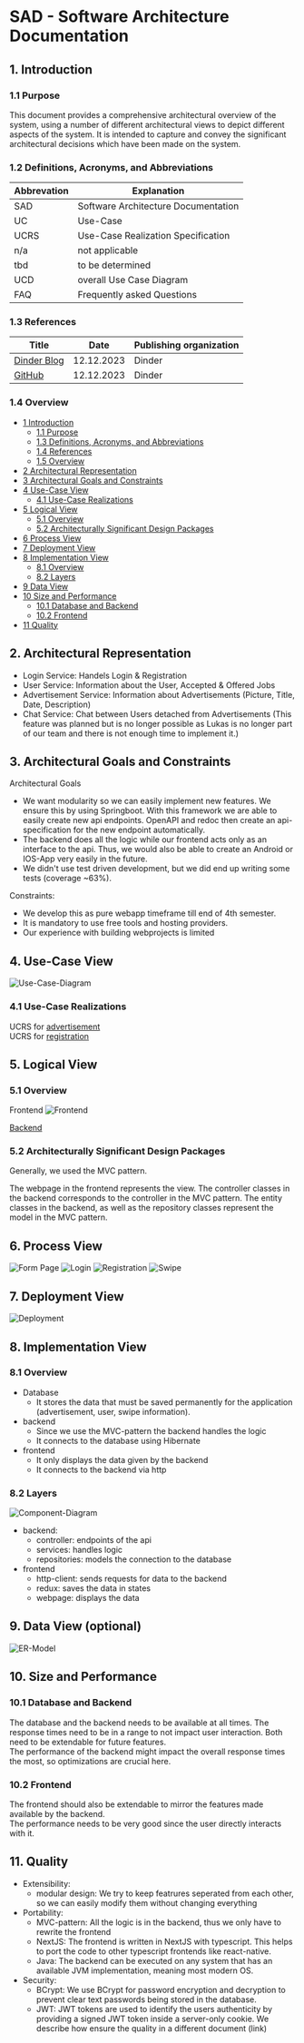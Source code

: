 # SAD - Software Architecture Documentation

## 1. Introduction

### 1.1 Purpose

This document provides a comprehensive architectural overview of the system, using a number of different architectural
views to depict different aspects of the system. It is intended to capture and convey the significant architectural
decisions which have been made on the system.

### 1.2 Definitions, Acronyms, and Abbreviations

| Abbrevation | Explanation                         |
|-------------|-------------------------------------|
| SAD         | Software Architecture Documentation |
| UC          | Use-Case                            |
| UCRS        | Use-Case Realization Specification  |
| n/a         | not applicable                      |
| tbd         | to be determined                    |
| UCD         | overall Use Case Diagram            |
| FAQ         | Frequently asked Questions          |

### 1.3 References

| Title                                                                                               |    Date    | Publishing organization |
|-----------------------------------------------------------------------------------------------------|:----------:|-------------------------|
| [Dinder Blog](https://github.com/dhbw-ka-tinf22b5-dinder/Dinder/discussions/categories/projektblog) | 12.12.2023 | Dinder                  |
| [GitHub](https://github.com/dhbw-ka-tinf22b5-dinder/Dinder/)                                        | 12.12.2023 | Dinder                  |

### 1.4 Overview

- [1 Introduction](#1-introduction)
    - [1.1 Purpose](#11-purpose)
    - [1.3 Definitions, Acronyms, and Abbreviations](#12-definitions-acronyms-and-abbreviations)
    - [1.4 References](#13-references)
    - [1.5 Overview](#14-overview)
- [2 Architectural Representation](#2-architectural-representation)
- [3 Architectural Goals and Constraints](#3-architectural-goals-and-constraints)
- [4 Use-Case View](#4-use-case-view)
    - [4.1 Use-Case Realizations](#41-use-case-realizations)
- [5 Logical View](#5-logical-view)
    - [5.1 Overview](#51-overview)
    - [5.2 Architecturally Significant Design Packages](#52-architecturally-significant-design-packages)
- [6 Process View](#6-process-view)
- [7 Deployment View](#7-deployment-view)
- [8 Implementation View](#8-implementation-view)
    - [8.1 Overview](#81-overview)
    - [8.2 Layers](#82-layers)
- [9 Data View](#9-data-view-optional)
- [10 Size and Performance](#10-size-and-performance)
  - [10.1 Database and Backend](#101-database-and-backend)
  - [10.2 Frontend](#102-frontend)
- [11 Quality](#11-quality)

## 2. Architectural Representation

- Login Service: Handels Login & Registration
- User Service: Information about the User, Accepted & Offered Jobs
- Advertisement Service: Information about Advertisements (Picture, Title, Date, Description)
- Chat Service: Chat between Users detached from Advertisements (This feature was planned but is no longer possible as Lukas is no longer part of our team and there is not enough time to implement it.)

## 3. Architectural Goals and Constraints

Architectural Goals

- We want modularity so we can easily implement new features. We ensure this by using Springboot. With this framework we
  are able to easily create new api endpoints. OpenAPI and redoc then create an api-specification for the new endpoint
  automatically.
- The backend does all the logic while our frontend acts only as an interface to the api. Thus, we would also be able to
  create an Android or IOS-App very easily in the future.
- We didn't use test driven development, but we did end up writing some tests (coverage ~63%).

Constraints:

- We develop this as pure webapp timeframe till end of 4th semester.
- It is mandatory to use free tools and hosting providers.
- Our experience with building webprojects is limited

## 4. Use-Case View

![Use-Case-Diagram](images/Diagramme/UseCaseDiagram.png)

### 4.1	Use-Case Realizations

UCRS for [advertisement](UCRS/advertisement.md) \
UCRS for [registration](UCRS/registration.md)

## 5. Logical View

### 5.1 Overview
Frontend
![Frontend](images/Diagramme/Klassendiagramme/Frontend.png)

[Backend](images/Diagramme/Klassendiagramme/Backend.png)

### 5.2 Architecturally Significant Design Packages

Generally, we used the MVC pattern.

The webpage in the frontend represents the view. The controller classes in the backend corresponds to the
controller in the MVC pattern. The entity classes in the backend, as well as the repository classes
represent the model in the MVC pattern.

## 6. Process View
![Form Page](images/Diagramme/Sequenzdiagramme/FormPageAdvertisement.png)
![Login](images/Diagramme/Sequenzdiagramme/loginPageSource.png)
![Registration](images/Diagramme/Sequenzdiagramme/registrationPage.png)
![Swipe](images/Diagramme/Sequenzdiagramme/swipe.png)

## 7. Deployment View
![Deployment](images/Diagramme/Deploymentview.svg)

## 8. Implementation View

### 8.1 Overview

- Database
    - It stores the data that must be saved permanently for the application (advertisement, user, swipe information).
- backend
    - Since we use the MVC-pattern the backend handles the logic
    - It connects to the database using Hibernate
- frontend
    - It only displays the data given by the backend
    - It connects to the backend via http

### 8.2 Layers

![Component-Diagram](images/Diagramme/componentDiagram.png)

- backend:
    - controller: endpoints of the api
    - services: handles logic
    - repositories: models the connection to the database
- frontend
    - http-client: sends requests for data to the backend
    - redux: saves the data in states
    - webpage: displays the data

## 9. Data View (optional)

![ER-Model](images/ER_Modell.png)

## 10. Size and Performance

### 10.1 Database and Backend

The database and the backend needs to be available at all times. The response times need to be in a range to not impact
user interaction.
Both need to be extendable for future features. \
The performance of the backend might impact the overall response times the most, so optimizations are crucial here.

### 10.2 Frontend

The frontend should also be extendable to mirror the features made available by the backend. \
The performance needs to be very good since the user directly interacts with it.

## 11. Quality

- Extensibility:
    - modular design: We try to keep featrures seperated from each other, so we can easily modify them without changing
      everything
- Portability:
    - MVC-pattern: All the logic is in the backend, thus we only have to rewrite the frontend
    - NextJS: The frontend is written in NextJS with typescript. This helps to port the code to other typescript
      frontends like react-native.
    - Java: The backend can be executed on any system that has an available JVM implementation, meaning most modern OS.
- Security:
    - BCrypt: We use BCrypt for password encryption and decryption to prevent clear text passwords being stored in the
      database.
    - JWT: JWT tokens are used to identify the users authenticity by providing a signed JWT token inside a server-only
      cookie.
We describe how ensure the quality in a different document (link)
